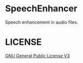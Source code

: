 # SpeechEnhancer

Speech enhancement in audio files.


# LICENSE

[GNU General Public License V3](https://github.com/Spelchure/SpeechEnhancer/blob/main/LICENSE)